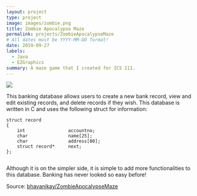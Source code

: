 ```yaml
---
layout: project
type: project
image: images/zombie.png
title: Zombie Apocalypse Maze
permalink: projects/ZombieApocalypseMaze
# All dates must be YYYY-MM-DD format!
date: 2019-09-27
labels:
  - Java
  - EZGraphics
summary: A maze game that I created for ICS 111.
---
```


<img class="ui image" src="{{ site.baseurl }}/images/zombie.png">

This banking database allows users to create a new bank record, view  and edit existing records, and delete records if they wish. This database is written in C and uses the following struct for information:

```
struct record
{
    int                accountno;
    char               name[25];
    char               address[80];
    struct record*     next;
};
    
```

Although it is on the simpler side, it is simple to add more functionalities to this database. Banking has never looked so easy before!


Source: <a href="https://github.com/bhavanikay/ZombieApocalypseMaze"><i class="large github icon "></i>bhavanikay/ZombieApocalypseMaze</a>

